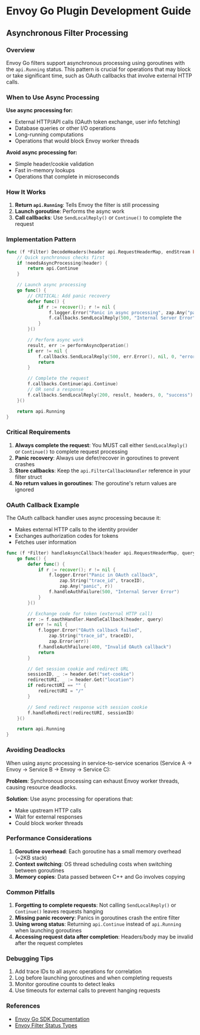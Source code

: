 # Envoy Go Plugin Development Guide

## Asynchronous Filter Processing

### Overview

Envoy Go filters support asynchronous processing using goroutines with the `api.Running` status. This pattern is crucial for operations that may block or take significant time, such as OAuth callbacks that involve external HTTP calls.

### When to Use Async Processing

**Use async processing for:**
- External HTTP/API calls (OAuth token exchange, user info fetching)
- Database queries or other I/O operations
- Long-running computations
- Operations that would block Envoy worker threads

**Avoid async processing for:**
- Simple header/cookie validation
- Fast in-memory lookups
- Operations that complete in microseconds

### How It Works

1. **Return `api.Running`**: Tells Envoy the filter is still processing
2. **Launch goroutine**: Performs the async work
3. **Call callbacks**: Use `SendLocalReply()` or `Continue()` to complete the request

### Implementation Pattern

```go
func (f *Filter) DecodeHeaders(header api.RequestHeaderMap, endStream bool) api.StatusType {
    // Quick synchronous checks first
    if !needsAsyncProcessing(header) {
        return api.Continue
    }

    // Launch async processing
    go func() {
        // CRITICAL: Add panic recovery
        defer func() {
            if r := recover(); r != nil {
                f.logger.Error("Panic in async processing", zap.Any("panic", r))
                f.callbacks.SendLocalReply(500, "Internal Server Error", nil, 0, "panic")
            }
        }()

        // Perform async work
        result, err := performAsyncOperation()
        if err != nil {
            f.callbacks.SendLocalReply(500, err.Error(), nil, 0, "error")
            return
        }

        // Complete the request
        f.callbacks.Continue(api.Continue)
        // OR send a response
        f.callbacks.SendLocalReply(200, result, headers, 0, "success")
    }()

    return api.Running
}
```

### Critical Requirements

1. **Always complete the request**: You MUST call either `SendLocalReply()` or `Continue()` to complete request processing
2. **Panic recovery**: Always use defer/recover in goroutines to prevent crashes
3. **Store callbacks**: Keep the `api.FilterCallbackHandler` reference in your filter struct
4. **No return values in goroutines**: The goroutine's return values are ignored

### OAuth Callback Example

The OAuth callback handler uses async processing because it:
- Makes external HTTP calls to the identity provider
- Exchanges authorization codes for tokens
- Fetches user information

```go
func (f *Filter) handleAsyncCallback(header api.RequestHeaderMap, query string, traceID string) api.StatusType {
    go func() {
        defer func() {
            if r := recover(); r != nil {
                f.logger.Error("Panic in OAuth callback",
                    zap.String("trace_id", traceID),
                    zap.Any("panic", r))
                f.handleAuthFailure(500, "Internal Server Error")
            }
        }()

        // Exchange code for token (external HTTP call)
        err := f.oauthHandler.HandleCallback(header, query)
        if err != nil {
            f.logger.Error("OAuth callback failed",
                zap.String("trace_id", traceID),
                zap.Error(err))
            f.handleAuthFailure(400, "Invalid OAuth callback")
            return
        }

        // Get session cookie and redirect URL
        sessionID, _ := header.Get("set-cookie")
        redirectURI, _ := header.Get("location")
        if redirectURI == "" {
            redirectURI = "/"
        }

        // Send redirect response with session cookie
        f.handleRedirect(redirectURI, sessionID)
    }()

    return api.Running
}
```

### Avoiding Deadlocks

When using async processing in service-to-service scenarios (Service A → Envoy → Service B → Envoy → Service C):

**Problem**: Synchronous processing can exhaust Envoy worker threads, causing resource deadlocks.

**Solution**: Use async processing for operations that:
- Make upstream HTTP calls
- Wait for external responses
- Could block worker threads

### Performance Considerations

1. **Goroutine overhead**: Each goroutine has a small memory overhead (~2KB stack)
2. **Context switching**: OS thread scheduling costs when switching between goroutines
3. **Memory copies**: Data passed between C++ and Go involves copying

### Common Pitfalls

1. **Forgetting to complete requests**: Not calling `SendLocalReply()` or `Continue()` leaves requests hanging
2. **Missing panic recovery**: Panics in goroutines crash the entire filter
3. **Using wrong status**: Returning `api.Continue` instead of `api.Running` when launching goroutines
4. **Accessing request data after completion**: Headers/body may be invalid after the request completes

### Debugging Tips

1. Add trace IDs to all async operations for correlation
2. Log before launching goroutines and when completing requests
3. Monitor goroutine counts to detect leaks
4. Use timeouts for external calls to prevent hanging requests

### References

- [Envoy Go SDK Documentation](https://www.envoyproxy.io/docs/envoy/latest/start/sandboxes/golang)
- [Envoy Filter Status Types](https://github.com/envoyproxy/envoy/blob/main/contrib/golang/common/go/api/type.go)